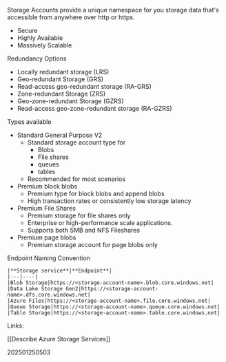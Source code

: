 
Storage Accounts provide a unique namespace for you storage data  that's accessible from anywhere over http or https. 
* Secure
* Highly Available
* Massively Scalable

Redundancy Options
* Locally redundant storage (LRS)
* Geo-redundant Storage (GRS)
* Read-access geo-redundant storage (RA-GRS)
* Zone-redundant Storage (ZRS)
* Geo-zone-redundant Storage (GZRS)
* Read-access geo-zone-redundant storage (RA-GZRS)

Types available
* Standard General Purpose V2
	* Standard storage account type for
		* Blobs
		* File shares
		* queues
		* tables
	* Recommended for most scenarios
* Premium block blobs
	* Premium type for block blobs and append blobs
	* High transaction rates or consistently low storage latency
* Premium File Shares
	* Premium storage for file shares only
	* Enterprise or high-performance scale applications.
	* Supports both SMB and NFS Fileshares
* Premium page blobs
	* Premium storage account for page blobs only 

Endpoint Naming Convention

	|**Storage service**|**Endpoint**|
	|---|----|
	|Blob Storage|https://<storage-account-name>.blob.core.windows.net|
	|Data Lake Storage Gen2|https://<storage-account-name>.dfs.core.windows.net|
	|Azure Files|https://<storage-account-name>.file.core.windows.net|
	|Queue Storage|https://<storage-account-name>.queue.core.windows.net|
	|Table Storage|https://<storage-account-name>.table.core.windows.net|
	


Links:

[[Describe Azure Storage Services]]

202501250503